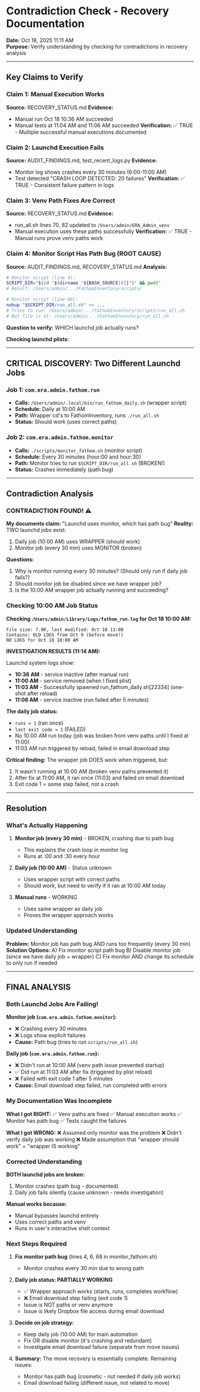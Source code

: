 # Contradiction Check - Recovery Documentation

**Date:** Oct 18, 2025 11:11 AM  
**Purpose:** Verify understanding by checking for contradictions in recovery analysis

---

## Key Claims to Verify

### Claim 1: Manual Execution Works
**Source:** RECOVERY_STATUS.md
**Evidence:**
- Manual run Oct 18 10:36 AM succeeded
- Manual tests at 11:04 AM and 11:06 AM succeeded
**Verification:** ✅ TRUE - Multiple successful manual executions documented

### Claim 2: Launchd Execution Fails
**Source:** AUDIT_FINDINGS.md, test_recent_logs.py
**Evidence:**
- Monitor log shows crashes every 30 minutes (6:00-11:00 AM)
- Test detected "CRASH LOOP DETECTED: 20 failures"
**Verification:** ✅ TRUE - Consistent failure pattern in logs

### Claim 3: Venv Path Fixes Are Correct
**Source:** RECOVERY_STATUS.md
**Evidence:**
- run_all.sh lines 70, 82 updated to `/Users/admin/ERA_Admin_venv`
- Manual execution uses these paths successfully
**Verification:** ✅ TRUE - Manual runs prove venv paths work

### Claim 4: Monitor Script Has Path Bug (ROOT CAUSE)
**Source:** AUDIT_FINDINGS.md, RECOVERY_STATUS.md
**Analysis:**
```bash
# Monitor script (line 4):
SCRIPT_DIR="$(cd "$(dirname "${BASH_SOURCE[0]}")" && pwd)"
# Result: /Users/admin/.../FathomInventory/scripts/

# Monitor script (line 68):
nohup "$SCRIPT_DIR/run_all.sh" >> ...
# Tries to run: /Users/admin/.../FathomInventory/scripts/run_all.sh
# But file is at: /Users/admin/.../FathomInventory/run_all.sh
```

**Question to verify:** WHICH launchd job actually runs?

**Checking launchd plists:**

---

## CRITICAL DISCOVERY: Two Different Launchd Jobs

### Job 1: `com.era.admin.fathom.run`
- **Calls:** `/Users/admin/.local/bin/run_fathom_daily.sh` (wrapper script)
- **Schedule:** Daily at 10:00 AM
- **Path:** Wrapper cd's to FathomInventory, runs `./run_all.sh`
- **Status:** Should work (uses correct paths)

### Job 2: `com.era.admin.fathom.monitor`
- **Calls:** `./scripts/monitor_fathom.sh` (monitor script)  
- **Schedule:** Every 30 minutes (hour:00 and hour:30)
- **Path:** Monitor tries to run `$SCRIPT_DIR/run_all.sh` (BROKEN!)
- **Status:** Crashes immediately (path bug)

---

## Contradiction Analysis

### CONTRADICTION FOUND! ⚠️

**My documents claim:** "Launchd uses monitor, which has path bug"
**Reality:** TWO launchd jobs exist:
1. Daily job (10:00 AM) uses WRAPPER (should work)
2. Monitor job (every 30 min) uses MONITOR (broken)

**Questions:**
1. Why is monitor running every 30 minutes? (Should only run if daily job fails?)
2. Should monitor job be disabled since we have wrapper job?
3. Is the 10:00 AM wrapper job actually running and succeeding?

### Checking 10:00 AM Job Status

**Checking `/Users/admin/Library/Logs/fathom_run.log` for Oct 18 10:00 AM:**
```
File size: 7.9K, last modified: Oct 18 11:08
Contains: OLD LOGS from Oct 9 (before move!)
NO LOGS for Oct 18 10:00 AM
```

**INVESTIGATION RESULTS (11:14 AM):**

Launchd system logs show:
- **10:36 AM** - service inactive (after manual run)
- **11:00 AM** - service removed (when I fixed plist)
- **11:03 AM** - Successfully spawned run_fathom_daily.sh[22334] (one-shot after reload)
- **11:08 AM** - service inactive (run failed after 5 minutes)

**The daily job status:**
- `runs = 1` (ran once)
- `last exit code = 1` (FAILED)
- No 10:00 AM run today (job was broken from venv paths until I fixed at 11:00)
- 11:03 AM run triggered by reload, failed in email download step

**Critical finding:** The wrapper job DOES work when triggered, but:
1. It wasn't running at 10:00 AM (broken venv paths prevented it)
2. After fix at 11:00 AM, it ran once (11:03) and failed on email download
3. Exit code 1 = some step failed, not a crash

---

## Resolution

### What's Actually Happening

1. **Monitor job (every 30 min)** - BROKEN, crashing due to path bug
   - This explains the crash loop in monitor log
   - Runs at :00 and :30 every hour
   
2. **Daily job (10:00 AM)** - Status unknown
   - Uses wrapper script with correct paths
   - Should work, but need to verify if it ran at 10:00 AM today
   
3. **Manual runs** - WORKING
   - Uses same wrapper as daily job
   - Proves the wrapper approach works

### Updated Understanding

**Problem:** Monitor job has path bug AND runs too frequently (every 30 min)
**Solution Options:**
A) Fix monitor script path bug
B) Disable monitor job (since we have daily job + wrapper)
C) Fix monitor AND change its schedule to only run if needed

---

## FINAL ANALYSIS

### Both Launchd Jobs Are Failing!

**Monitor job (`com.era.admin.fathom.monitor`):**
- ❌ Crashing every 30 minutes
- ❌ Logs show explicit failures
- **Cause:** Path bug (tries to run `scripts/run_all.sh`)

**Daily job (`com.era.admin.fathom.run`):**
- ❌ Didn't run at 10:00 AM (venv path issue prevented startup)
- ✅ Did run at 11:03 AM after fix (triggered by plist reload)
- ❌ Failed with exit code 1 after 5 minutes
- **Cause:** Email download step failed, run completed with errors

### My Documentation Was Incomplete

**What I got RIGHT:**
✅ Venv paths are fixed
✅ Manual execution works
✅ Monitor has path bug
✅ Tests caught the failures

**What I got WRONG:**
❌ Assumed only monitor was the problem
❌ Didn't verify daily job was working
❌ Made assumption that "wrapper should work" = "wrapper IS working"

### Corrected Understanding

**BOTH launchd jobs are broken:**
1. Monitor crashes (path bug - documented)
2. Daily job fails silently (cause unknown - needs investigation)

**Manual works because:**
- Manual bypasses launchd entirely
- Uses correct paths and venv
- Runs in user's interactive shell context

### Next Steps Required

1. **Fix monitor path bug** (lines 4, 6, 68 in monitor_fathom.sh)
   - Monitor crashes every 30 min due to wrong path
   
2. **Daily job status: PARTIALLY WORKING**
   - ✅ Wrapper approach works (starts, runs, completes workflow)
   - ❌ Email download step failing (exit code 1)
   - Issue is NOT paths or venv anymore
   - Issue is likely Dropbox file access during email download
   
3. **Decide on job strategy:**
   - Keep daily job (10:00 AM) for main automation
   - Fix OR disable monitor (it's crashing and redundant)
   - Investigate email download failure (separate from move issues)
   
4. **Summary:** The move recovery is essentially complete. Remaining issues:
   - Monitor has path bug (cosmetic - not needed if daily job works)
   - Email download failing (different issue, not related to move)
